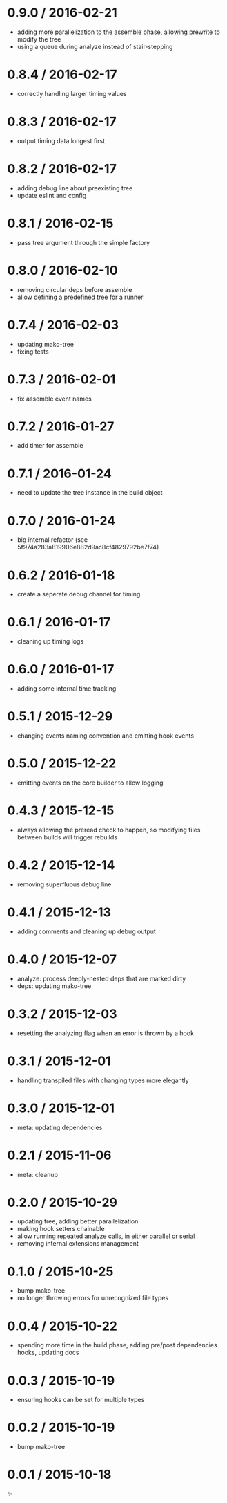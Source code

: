 
0.9.0 / 2016-02-21
==================

  * adding more parallelization to the assemble phase, allowing prewrite to modify the tree
  * using a queue during analyze instead of stair-stepping

0.8.4 / 2016-02-17
==================

  * correctly handling larger timing values

0.8.3 / 2016-02-17
==================

  * output timing data longest first

0.8.2 / 2016-02-17
==================

  * adding debug line about preexisting tree
  * update eslint and config

0.8.1 / 2016-02-15
==================

  * pass tree argument through the simple factory

0.8.0 / 2016-02-10
==================

  * removing circular deps before assemble
  * allow defining a predefined tree for a runner

0.7.4 / 2016-02-03
==================

  * updating mako-tree
  * fixing tests

0.7.3 / 2016-02-01
==================

  * fix assemble event names

0.7.2 / 2016-01-27
==================

  * add timer for assemble

0.7.1 / 2016-01-24
==================

  * need to update the tree instance in the build object

0.7.0 / 2016-01-24
==================

  * big internal refactor (see 5f974a283a819906e882d9ac8cf4829792be7f74)

0.6.2 / 2016-01-18
==================

  * create a seperate debug channel for timing

0.6.1 / 2016-01-17
==================

  * cleaning up timing logs

0.6.0 / 2016-01-17
==================

  * adding some internal time tracking

0.5.1 / 2015-12-29
==================

  * changing events naming convention and emitting hook events

0.5.0 / 2015-12-22
==================

  * emitting events on the core builder to allow logging

0.4.3 / 2015-12-15
==================

  * always allowing the preread check to happen, so modifying files between builds will trigger rebuilds

0.4.2 / 2015-12-14
==================

  * removing superfluous debug line

0.4.1 / 2015-12-13
==================

  * adding comments and cleaning up debug output

0.4.0 / 2015-12-07
==================

  * analyze: process deeply-nested deps that are marked dirty
  * deps: updating mako-tree

0.3.2 / 2015-12-03
==================

  * resetting the analyzing flag when an error is thrown by a hook

0.3.1 / 2015-12-01
==================

  * handling transpiled files with changing types more elegantly

0.3.0 / 2015-12-01
==================

  * meta: updating dependencies

0.2.1 / 2015-11-06
==================

  * meta: cleanup

0.2.0 / 2015-10-29
==================

  * updating tree, adding better parallelization
  * making hook setters chainable
  * allow running repeated analyze calls, in either parallel or serial
  * removing internal extensions management

0.1.0 / 2015-10-25
==================

  * bump mako-tree
  * no longer throwing errors for unrecognized file types

0.0.4 / 2015-10-22
==================

  * spending more time in the build phase, adding pre/post dependencies hooks, updating docs

0.0.3 / 2015-10-19
==================

  * ensuring hooks can be set for multiple types

0.0.2 / 2015-10-19
==================

  * bump mako-tree

0.0.1 / 2015-10-18
==================

:sparkles:
